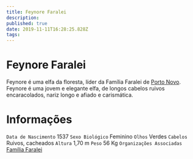 ```yaml
---
title: Feynore Faralei
description: 
published: true
date: 2019-11-11T16:28:25.828Z
tags: 
---
```


<!-- SUBTITLE: Visão geral sobre Feynore Faralei -->

# Feynore Faralei
Feynore é uma elfa da floresta, líder da Família Faralei de [Porto Novo](/lugares/plano-material/drafeon/sudeste-de-drafeon/porto-novo#porto-novo). Feynore é uma jovem e elegante elfa, de longos cabelos ruivos encaracolados, nariz longo e afiado e carismática.

# Informações
`Data de Nascimento` 1537 
`Sexo Biológico` Feminino
`Olhos` Verdes
`Cabelos` Ruivos, cacheados
`Altura` 1,70 m
`Peso` 56 Kg
`Organizações Associadas` [Família Faralei](/faccoes/faccoes-familiares/familia-faralei#familia-faralei)

